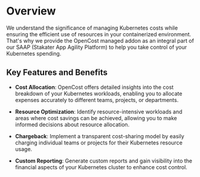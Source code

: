 # Overview

We understand the significance of managing Kubernetes costs while ensuring the efficient use of resources in your containerized environment. That's why we provide the OpenCost managed addon as an integral part of our SAAP (Stakater App Agility Platform) to help you take control of your Kubernetes spending.

## Key Features and Benefits

- **Cost Allocation**: OpenCost offers detailed insights into the cost breakdown of your Kubernetes workloads, enabling you to allocate expenses accurately to different teams, projects, or departments.

- **Resource Optimization**: Identify resource-intensive workloads and areas where cost savings can be achieved, allowing you to make informed decisions about resource allocation.

- **Chargeback**: Implement a transparent cost-sharing model by easily charging individual teams or projects for their Kubernetes resource usage.

- **Custom Reporting**: Generate custom reports and gain visibility into the financial aspects of your Kubernetes cluster to enhance cost control.
